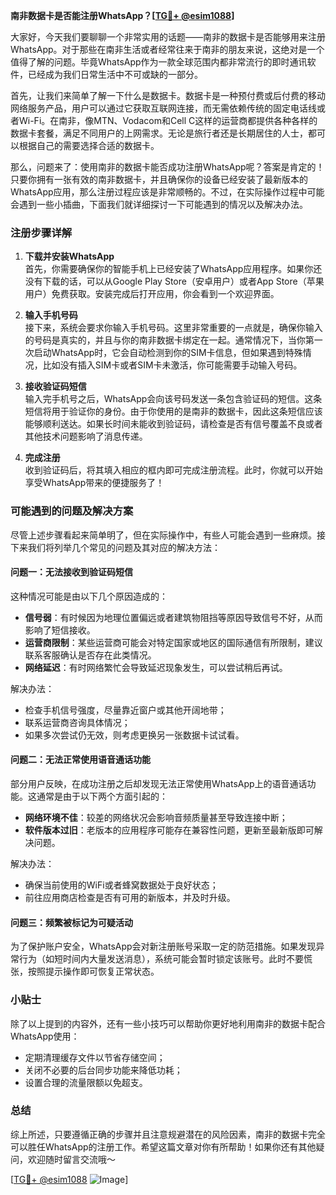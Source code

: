 **南非数据卡是否能注册WhatsApp？[[TG💪+ @esim1088](https://t.me/s/esim1088)]**

大家好，今天我们要聊聊一个非常实用的话题——南非的数据卡是否能够用来注册WhatsApp。对于那些在南非生活或者经常往来于南非的朋友来说，这绝对是一个值得了解的问题。毕竟WhatsApp作为一款全球范围内都非常流行的即时通讯软件，已经成为我们日常生活中不可或缺的一部分。

首先，让我们来简单了解一下什么是数据卡。数据卡是一种预付费或后付费的移动网络服务产品，用户可以通过它获取互联网连接，而无需依赖传统的固定电话线或者Wi-Fi。在南非，像MTN、Vodacom和Cell C这样的运营商都提供各种各样的数据卡套餐，满足不同用户的上网需求。无论是旅行者还是长期居住的人士，都可以根据自己的需要选择合适的数据卡。

那么，问题来了：使用南非的数据卡能否成功注册WhatsApp呢？答案是肯定的！只要你拥有一张有效的南非数据卡，并且确保你的设备已经安装了最新版本的WhatsApp应用，那么注册过程应该是非常顺畅的。不过，在实际操作过程中可能会遇到一些小插曲，下面我们就详细探讨一下可能遇到的情况以及解决办法。

### 注册步骤详解

1. **下载并安装WhatsApp**  
   首先，你需要确保你的智能手机上已经安装了WhatsApp应用程序。如果你还没有下载的话，可以从Google Play Store（安卓用户）或者App Store（苹果用户）免费获取。安装完成后打开应用，你会看到一个欢迎界面。

2. **输入手机号码**  
   接下来，系统会要求你输入手机号码。这里非常重要的一点就是，确保你输入的号码是真实的，并且与你的南非数据卡绑定在一起。通常情况下，当你第一次启动WhatsApp时，它会自动检测到你的SIM卡信息，但如果遇到特殊情况，比如没有插入SIM卡或者SIM卡未激活，你可能需要手动输入号码。

3. **接收验证码短信**  
   输入完手机号之后，WhatsApp会向该号码发送一条包含验证码的短信。这条短信将用于验证你的身份。由于你使用的是南非的数据卡，因此这条短信应该能够顺利送达。如果长时间未能收到验证码，请检查是否有信号覆盖不良或者其他技术问题影响了消息传递。

4. **完成注册**  
   收到验证码后，将其填入相应的框内即可完成注册流程。此时，你就可以开始享受WhatsApp带来的便捷服务了！

### 可能遇到的问题及解决方案

尽管上述步骤看起来简单明了，但在实际操作中，有些人可能会遇到一些麻烦。接下来我们将列举几个常见的问题及其对应的解决方法：

#### 问题一：无法接收到验证码短信
这种情况可能是由以下几个原因造成的：
- **信号弱**：有时候因为地理位置偏远或者建筑物阻挡等原因导致信号不好，从而影响了短信接收。
- **运营商限制**：某些运营商可能会对特定国家或地区的国际通信有所限制，建议联系客服确认是否存在此类情况。
- **网络延迟**：有时网络繁忙会导致延迟现象发生，可以尝试稍后再试。

解决办法：
- 检查手机信号强度，尽量靠近窗户或其他开阔地带；
- 联系运营商咨询具体情况；
- 如果多次尝试仍无效，则考虑更换另一张数据卡试试看。

#### 问题二：无法正常使用语音通话功能
部分用户反映，在成功注册之后却发现无法正常使用WhatsApp上的语音通话功能。这通常是由于以下两个方面引起的：
- **网络环境不佳**：较差的网络状况会影响音频质量甚至导致连接中断；
- **软件版本过旧**：老版本的应用程序可能存在兼容性问题，更新至最新版即可解决问题。

解决办法：
- 确保当前使用的WiFi或者蜂窝数据处于良好状态；
- 前往应用商店检查是否有可用的新版本，并及时升级。

#### 问题三：频繁被标记为可疑活动
为了保护账户安全，WhatsApp会对新注册账号采取一定的防范措施。如果发现异常行为（如短时间内大量发送消息），系统可能会暂时锁定该账号。此时不要慌张，按照提示操作即可恢复正常状态。

### 小贴士

除了以上提到的内容外，还有一些小技巧可以帮助你更好地利用南非的数据卡配合WhatsApp使用：
- 定期清理缓存文件以节省存储空间；
- 关闭不必要的后台同步功能来降低功耗；
- 设置合理的流量限额以免超支。

### 总结

综上所述，只要遵循正确的步骤并且注意规避潜在的风险因素，南非的数据卡完全可以胜任WhatsApp的注册工作。希望这篇文章对你有所帮助！如果你还有其他疑问，欢迎随时留言交流哦～ 

[[TG💪+ @esim1088](https://t.me/s/esim1088) ![Image](https://i.postimg.cc/4NQfJmqS/Snipaste-2025-05-13-00-14-12.png)]